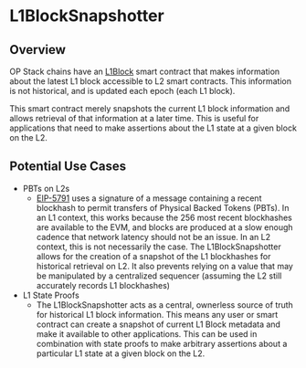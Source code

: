 # L1BlockSnapshotter

## Overview

OP Stack chains have an [L1Block](https://github.com/ethereum-optimism/optimism/blob/develop/packages/contracts-bedrock/contracts/L2/L1Block.sol) smart contract that makes information about the latest L1 block accessible to L2 smart contracts. This information is not historical, and is updated each epoch (each L1 block).

This smart contract merely snapshots the current L1 block information and allows retrieval of that information at a later time. This is useful for applications that need to make assertions about the L1 state at a given block on the L2.

## Potential Use Cases
- PBTs on L2s
  - [EIP-5791](https://eips.ethereum.org/EIPS/eip-5791) uses a signature of a message containing a recent blockhash to permit transfers of Physical Backed Tokens (PBTs). In an L1 context, this works because the 256 most recent blockhashes are available to the EVM, and blocks are produced at a slow enough cadence that network latency should not be an issue. In an L2 context, this is not necessarily the case. The L1BlockSnapshotter allows for the creation of a snapshot of the L1 blockhashes for historical retrieval on L2. It also prevents relying on a value that may be manipulated by a centralized sequencer (assuming the L2 still accurately records L1 blockhashes)
- L1 State Proofs
  - The L1BlockSnapshotter acts as a central, ownerless source of truth for historical L1 block information. This means any user or smart contract can create a snapshot of current L1 Block metadata and make it available to other applications. This can be used in combination with state proofs to make arbitrary assertions about a particular L1 state at a given block on the L2. 